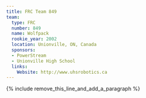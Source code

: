 ```yaml
---
title: FRC Team 849
team:
  type: FRC
  number: 849
  name: Wolfpack
  rookie_year: 2002
  location: Unionville, ON, Canada
  sponsors:
  - PowerStream
  - Unionville High School
  links:
    Website: http://www.uhsrobotics.ca
---
```


{% include remove_this_line_and_add_a_paragraph %}